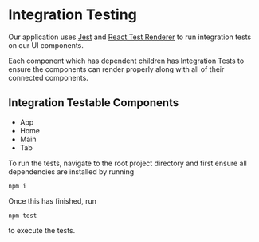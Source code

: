 # Integration Testing
Our application uses [Jest](https://jestjs.io/en/) and [React Test Renderer](https://reactjs.org/docs/test-renderer.html) to run integration tests on our UI components.

Each component which has dependent children has Integration Tests to ensure the components can render properly along with all of their connected components.

## Integration Testable Components
* App
* Home
* Main
* Tab 

To run the tests, navigate to the root project directory and first ensure all dependencies are installed by running

`npm i`

Once this has finished, run

`npm test`

to execute the tests.

